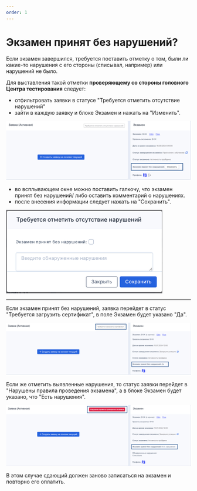 ```yaml
---
order: 1
---
```


# Экзамен принят без нарушений?

Если экзамен завершился, требуется поставить отметку о том, были ли какие-то нарушения с его стороны (списывал, например) или нарушений не было.

Для выставления такой отметки **проверяющему со стороны головного Центра тестирования** следует:

* отфильтровать заявки в статусе "Требуется отметить отсутствие нарушений"
* зайти в каждую заявку и  блоке Экзамен и нажать на "Изменить".

![](<../.gitbook/assets/image (106).png>)

* во всплывающем окне можно поставить галкочу, что экзамен принят без нарушений/ либо оставить комментарий о нарушениях.
* после внесения информации следует нажать на "Сохранить".

![](<../.gitbook/assets/image (107).png>)

***

Если экзамен принят без нарушений, заявка перейдет в статус "Требуется загрузить сертификат", в поле Экзамен будет указано "Да".

![](<../.gitbook/assets/image (105).png>)

Если же отметить выявленные нарушения, то статус заявки перейдет в "Нарушены правила проведения экзамена", а в блоке Экзамен будет указано, что "Есть нарушения".

![](<../.gitbook/assets/image (104).png>)

В этом случае сдающий должен заново записаться на экзамен и повторно его оплатить.